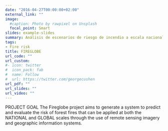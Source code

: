 ```yaml
---
date: "2016-04-27T00:00:00+02:00"
external_link: ""
image:
  #caption: Photo by rawpixel on Unsplash
  focal_point: Smart
slides: example-slides
summary: Análisis de escenarios de riesgo de incendio a escala nacional y global
tags:
- Fire risk
title: FIREGLOBE
url_code: ""
url_custom:
#- icon: twitter
#  icon_pack: fab
#  name: Follow
#  url: https://twitter.com/georgecushen
url_pdf: ""
url_slides: ""
url_video: ""
---
```

PROJECT GOAL
The Fireglobe project aims to generate a system to predict and evaluate the risk of forest fires that can be applied at both the NATIONAL and GLOBAL scales through the use of remote sensing imagery and geographic information systems.
